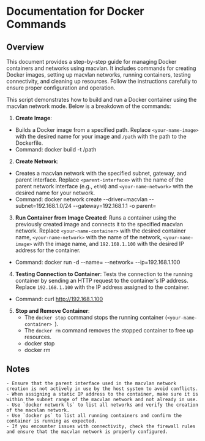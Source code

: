 # Documentation for Docker Commands

## Overview
This document provides a step-by-step guide for managing Docker containers and networks using macvlan. It includes commands for creating Docker images, setting up macvlan networks, running containers, testing connectivity, and cleaning up resources. Follow the instructions carefully to ensure proper configuration and operation.

This script demonstrates how to build and run a Docker container using the macvlan network mode. Below is a breakdown of the commands:

1. **Create Image**:
- Builds a Docker image from a specified path. Replace `<your-name-image>` with the desired name for your image and `/path` with the path to the Dockerfile.
- Command: docker build -t <your-name-image> /path

2. **Create Network**:
- Creates a macvlan network with the specified subnet, gateway, and parent interface. Replace `<parent-interface>` with the name of the parent network interface (e.g., `eth0`) and `<your-name-network>` with the desired name for your network.
- Command: docker network create --driver=macvlan --subnet=192.168.1.0/24 --gateway=192.168.1.1 -o parent=<parent-interface> <your-name-network>

3. **Run Container from Image Created**:
Runs a container using the previously created image and connects it to the specified macvlan network. Replace `<your-name-container>` with the desired container name, `<your-name-network>` with the name of the network, `<your-name-image>` with the image name, and `192.168.1.100` with the desired IP address for the container.
- Command: docker run -d --name=<your-name-container> --network=<your-name-network> --ip=192.168.1.100 <your-name-image>

4. **Testing Connection to Container**:
Tests the connection to the running container by sending an HTTP request to the container's IP address. Replace `192.168.1.100` with the IP address assigned to the container.
- Command: curl http://192.168.1.100

5. **Stop and Remove Container**:
    - The `docker stop` command stops the running container (`<your-name-container> `).
    - The `docker rm` command removes the stopped container to free up resources.
    - docker stop <your-name-container> 
    - docker rm <your-name-container> 

## Notes
    - Ensure that the parent interface used in the macvlan network creation is not actively in use by the host system to avoid conflicts.
    - When assigning a static IP address to the container, make sure it is within the subnet range of the macvlan network and not already in use.
    - Use `docker network ls` to list all networks and verify the creation of the macvlan network.
    - Use `docker ps` to list all running containers and confirm the container is running as expected.
    - If you encounter issues with connectivity, check the firewall rules and ensure that the macvlan network is properly configured.